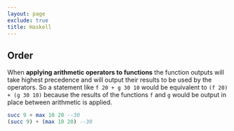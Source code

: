 ```yaml
---
layout: page
exclude: true
title: Haskell
---
```


## Order

When **applying arithmetic operators to functions** the function outputs will take highest precedence and will output their results to be used by the operators. So a statement like `f 20 + g 30 10` would be equivalent to `(f 20) + (g 30 10)` because the results of the functions `f` and `g` would be output in place between arithmetic is applied.
```haskell
succ 9 + max 10 20 --30
(succ 9) + (max 10 20) --30
```
<!--stackedit_data:
eyJoaXN0b3J5IjpbLTE3MzE2NTY0NzhdfQ==
-->